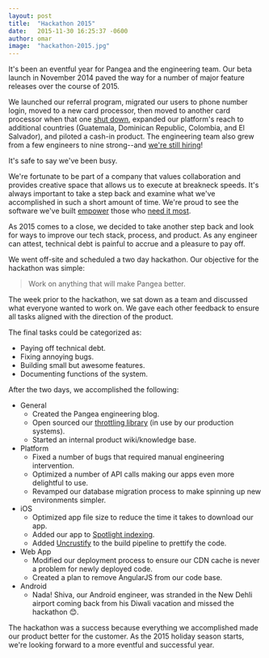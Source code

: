 ```yaml
---
layout: post
title:  "Hackathon 2015"
date:   2015-11-30 16:25:37 -0600
author: omar
image:  "hackathon-2015.jpg"
---
```

It's been an eventful year for Pangea and the engineering team. Our beta launch in November 2014 paved the way for a number of major feature releases over the course of 2015. 

We launched our referral program, migrated our users to phone number login, moved to a new card processor, then moved to another card processor when that one [shut down](http://blog.balancedpayments.com/shutting-down/), expanded our platform's reach to additional countries (Guatemala, Dominican Republic, Colombia, and El Salvador), and piloted a cash-in product. The engineering team also grew from a few engineers to nine strong--and [we're still hiring](http://careers.stackoverflow.com/company/pangea-universal-holdings)! 

It's safe to say we've been busy.

We're fortunate to be part of a company that values collaboration and provides creative space that allows us to execute at breakneck speeds. It's always important to take a step back and examine what we've accomplished in such a short amount of time. We're proud to see the software we've built [empower](http://blog.gopangea.com/thanks-to-pangea-juan-mena-no-longer-has-to-stress) those who [need it most](http://www.theguardian.com/global-development/2014/aug/18/global-remittance-industry-choking-billions-developing-world).

As 2015 comes to a close, we decided to take another step back and look for ways to improve our tech stack, process, and product. As any engineer can attest, technical debt is painful to accrue and a pleasure to pay off.

We went off-site and scheduled a two day hackathon. Our objective for the hackathon was simple:

> Work on anything that will make Pangea better.

The week prior to the hackathon, we sat down as a team and discussed what everyone wanted to work on. We gave each other feedback to ensure all tasks aligned with the direction of the product.

The final tasks could be categorized as:

- Paying off technical debt.
- Fixing annoying bugs.
- Building small but awesome features.
- Documenting functions of the system.

After the two days, we accomplished the following:

- General
    - Created the Pangea engineering blog.
    - Open sourced our [throttling library](https://github.com/gopangea/BrakePedal) (in use by our production systems).
    - Started an internal product wiki/knowledge base.
- Platform
    - Fixed a number of bugs that required manual engineering intervention.
    - Optimized a number of API calls making our apps even more delightful to use.
    - Revamped our database migration process to make spinning up new environments simpler.
- iOS
    - Optimized app file size to reduce the time it takes to download our app.
    - Added our app to [Spotlight indexing](https://developer.apple.com/library/prerelease/ios/documentation/General/Conceptual/AppSearch/).
    - Added [Uncrustify](https://github.com/bengardner/uncrustify) to the build pipeline to prettify the code.
- Web App
    - Modified our deployment process to ensure our CDN cache is never a problem for newly deployed code.
    - Created a plan to remove AngularJS from our code base.
- Android
    - Nada! Shiva, our Android engineer, was stranded in the New Dehli airport coming back from his Diwali vacation and missed the hackathon &#128522;.

The hackathon was a success because everything we accomplished made our product better for the customer. As the 2015 holiday season starts, we're looking forward to a more eventful and successful year.

